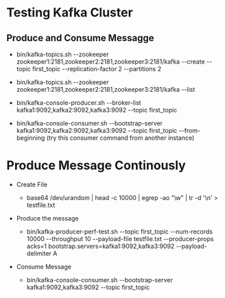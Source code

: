 # Testing Kafka Cluster

## Produce and Consume Messagge
- bin/kafka-topics.sh --zookeeper zookeeper1:2181,zookeeper2:2181,zookeeper3:2181/kafka --create --topic first_topic --replication-factor 2 --partitions 2

- bin/kafka-topics.sh --zookeeper zookeeper1:2181,zookeeper2:2181,zookeeper3:2181/kafka --list

- bin/kafka-console-producer.sh --broker-list kafka1:9092,kafka2:9092,kafka3:9092 --topic first_topic 

- bin/kafka-console-consumer.sh --bootstrap-server kafka1:9092,kafka2:9092,kafka3:9092 --topic first_topic --from-beginning (try this consumer command from another instance)

# Produce Message Continously

- Create File
    - base64 /dev/urandom | head -c 10000 | egrep -ao "\w" | tr -d '\n' > testfile.txt

- Produce the message
    -   bin/kafka-producer-perf-test.sh --topic first_topic --num-records 10000 --throughput 10 --payload-file testfile.txt --producer-props acks=1 bootstrap.servers=kafka1:9092,kafka3:9092 --payload-delimiter A

- Consume Message
    -  bin/kafka-console-consumer.sh --bootstrap-server kafka1:9092,kafka3:9092 --topic first_topic
